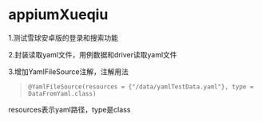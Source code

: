 # appiumXueqiu
1.测试雪球安卓版的登录和搜索功能

2.封装读取yaml文件，用例数据和driver读取yaml文件

3.增加YamlFileSource注解，注解用法
> ```@YamlFileSource(resources = {"/data/yamlTestData.yaml"}, type = DataFromYaml.class)```

resources表示yaml路径，type是class
